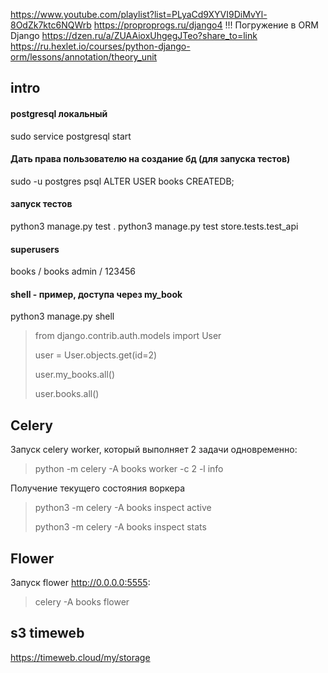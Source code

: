 
https://www.youtube.com/playlist?list=PLyaCd9XYVI9DiMvYl-8OdZk7ktc6NQWrb
https://proproprogs.ru/django4 !!! Погружение в ORM Django
https://dzen.ru/a/ZUAAioxUhgegJTeo?share_to=link
https://ru.hexlet.io/courses/python-django-orm/lessons/annotation/theory_unit

## intro

#### postgresql локальный
sudo service postgresql start

#### Дать права пользователю на создание бд (для запуска тестов)
sudo -u postgres psql
ALTER USER books CREATEDB;

#### запуск тестов
python3 manage.py test .
python3 manage.py test store.tests.test_api

#### superusers
books / books
admin / 123456

#### shell - пример, доступа через my_book
python3 manage.py shell
> from django.contrib.auth.models import User
> 
> user = User.objects.get(id=2)
>
> user.my_books.all()
> 
> user.books.all()

## Celery

Запуск celery worker, который выполняет 2 задачи одновременно: 
>  python -m celery -A books worker -c 2 -l info

Получение текущего состояния воркера
> python3 -m celery -A books inspect active
>
> python3 -m celery -A books inspect stats

## Flower
Запуск flower http://0.0.0.0:5555:
> celery -A books flower 

## s3 timeweb

https://timeweb.cloud/my/storage

